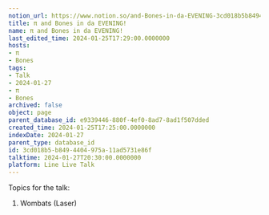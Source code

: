 ```yaml
---
notion_url: https://www.notion.so/and-Bones-in-da-EVENING-3cd018b5b8494404975a11ad5731e86f
title: π and Bones in da EVENING!
name: π and Bones in da EVENING!
last_edited_time: 2024-01-25T17:29:00.0000000
hosts:
- π
- Bones
tags:
- Talk
- 2024-01-27
- π
- Bones
archived: false
object: page
parent_database_id: e9339446-880f-4ef0-8ad7-8ad1f507dded
created_time: 2024-01-25T17:25:00.0000000
indexDate: 2024-01-27
parent_type: database_id
id: 3cd018b5-b849-4404-975a-11ad5731e86f
talktime: 2024-01-27T20:30:00.0000000
platform: Line Live Talk
---
```


Topics for the talk:
1. Wombats (Laser)

























